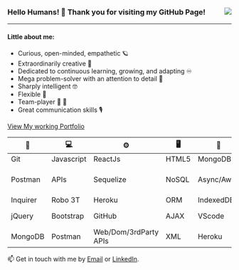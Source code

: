 ### Hello Humans! 👋 Thank you for visiting my GitHub Page! <a><img align="right" src="https://github.com/Q118/q118/blob/master/cartoon2.png"></a>


------
#### Little about me:
* Curious, open-minded, empathetic 🪐
* Extraordinarily creative 🎨
* Dedicated to continuous learning, growing, and adapting ♾
* Mega problem-solver with an attention to detail 🧩
* Sharply intelligent 🤓 
* Flexible 🧘
* Team-player 🤜 🤛
* Great communication skills 🎙


[View My working Portfolio](https://shelbyrothman.com/)


🧰 | 💻  |  ⚙️ | 🖥️ | 🧰 | 💻  |  ⚙️ | 🖥️ | 🧰
------------ | ------------- | ------------- | ------------- | ------------ | ------------- | ------------- | -------------  | -------------
Git|Javascript|ReactJs|HTML5|MongoDB|CSS|VueJS|MVC|Algorithms
Postman|APIs|Sequelize|NoSQL|Async/Await|Express|PWAs|Robo 3T|Visual Studio Code
Inquirer|Robo 3T|Heroku|ORM|IndexedDB|Handlebars|TDD|JSON|workbench
jQuery|Bootstrap|GitHub|AJAX|VScode|Node|Mongoose|mySQL|Data Structures
MongoDB|Postman|Web/Dom/3rdParty APIs|XML|Heroku|Typescript|SQL|Java|Python

📫 Get in touch with me by [Email](mailto:shelbyfish91@gmail.com) or [LinkedIn](https://www.linkedin.com/in/shelby-anne-bb84131a4/).


